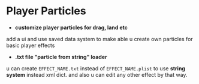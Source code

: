 # Player Particles

- __customize player particles for drag, land etc__

add a ui and use saved data system to make able u create own particles for basic player effects

- __.txt file "particle from string" loader__

u can create `EFFECT_NAME.txt` instead of `EFFECT_NAME.plist` to use **string system** instead xml dict. and also u can edit any other effect by that way.

